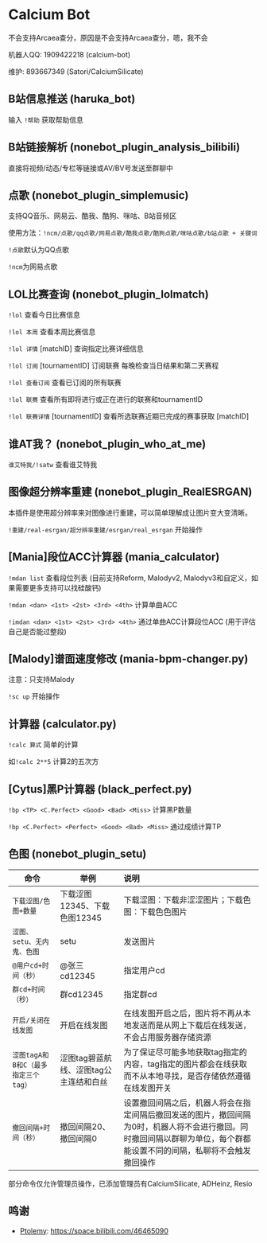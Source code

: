 # Calcium Bot

不会支持Arcaea查分，原因是不会支持Arcaea查分，嗯，我不会

机器人QQ: 1909422218 (calcium-bot)

维护: 893667349 (Satori/CalciumSilicate)

## B站信息推送 (haruka_bot)

输入 `!帮助` 获取帮助信息

## B站链接解析 (nonebot_plugin_analysis_bilibili)

直接将视频/动态/专栏等链接或AV/BV号发送至群聊中

## 点歌 (nonebot_plugin_simplemusic)

支持QQ音乐、网易云、酷我、酷狗、咪咕、B站音频区

使用方法：`!ncm/点歌/qq点歌/网易点歌/酷我点歌/酷狗点歌/咪咕点歌/b站点歌 + 关键词`

`!点歌`默认为QQ点歌

`!ncm`为网易点歌

## LOL比赛查询 (nonebot_plugin_lolmatch)

`!lol` 查看今日比赛信息

`!lol 本周` 查看本周比赛信息

`!lol 详情` [matchID] 查询指定比赛详细信息

`!lol 订阅` [tournamentID] 订阅联赛 每晚检查当日结果和第二天赛程

`!lol 查看订阅` 查看已订阅的所有联赛

`!lol 联赛` 查看所有即将进行或正在进行的联赛和tournamentID

`!lol 联赛详情` [tournamentID] 查看所选联赛近期已完成的赛事获取 [matchID]

## 谁AT我？ (nonebot_plugin_who_at_me)

`谁艾特我/!satw` 查看谁艾特我

## 图像超分辨率重建 (nonebot_plugin_RealESRGAN)

本插件是使用超分辨率来对图像进行重建，可以简单理解成让图片变大变清晰。

`!重建/real-esrgan/超分辨率重建/esrgan/real_esrgan` 开始操作

## [Mania]段位ACC计算器 (mania_calculator)

`!mdan list` 查看段位列表 (目前支持Reform, Malodyv2, Malodyv3和自定义，如果需要更多支持可以找硅酸钙)

`!mdan <dan> <1st> <2st> <3rd> <4th>` 计算单曲ACC

`!imdan <dan> <1st> <2st> <3rd> <4th>` 通过单曲ACC计算段位ACC (用于评估自己是否能过整段)

## [Malody]谱面速度修改 (mania-bpm-changer.py)

注意：只支持Malody

`!sc up` 开始操作

## 计算器 (calculator.py)

`!calc 算式` 简单的计算

如`!calc 2**5` 计算2的五次方

## [Cytus]黑P计算器 (black_perfect.py)

`!bp <TP> <C.Perfect> <Good> <Bad> <Miss>` 计算黑P数量

`!bp <C.Perfect> <Perfect> <Good> <Bad> <Miss>` 通过成绩计算TP

## 色图 (nonebot_plugin_setu)

| 命令                               | 举例                                | 说明                                                                                   |
|----------------------------------|-----------------------------------|:-------------------------------------------------------------------------------------|
| `下载涩图/色图+数量`                       | 下载涩图12345、下载色图12345               | 下载涩图：下载非涩涩图片；下载色图：下载色色图片                                                             |
| `涩图、setu、无内鬼、色图`                   | setu                              | 发送图片                                                                                 |
| `@用户cd+时间（秒）`                      | @张三cd12345                        | 指定用户cd                                                                               |
| `群cd+时间（秒）`                        | 群cd12345                          | 指定群cd                                                                                |
| `开启/关闭在线发图`                        | 开启在线发图                            | 在线发图开启之后，图片将不再从本地发送而是从网上下载后在线发送，不会占用服务器存储资源                                          |
| `涩图tagA和B和C（最多指定三个tag）`            | 涩图tag碧蓝航线、涩图tag公主连结和白丝            | 为了保证尽可能多地获取tag指定的内容，tag指定的图片都会在线获取而不从本地寻找，是否存储依然遵循在线发图开关                             |
| `撤回间隔+时间（秒）`                       | 撤回间隔20、撤回间隔0                      | 设置撤回间隔之后，机器人将会在指定间隔后撤回发送的图片，撤回间隔为0时，机器人将不会进行撤回。同时撤回间隔以群聊为单位，每个群都能设置不同的间隔，私聊将不会触发撤回操作 |

部分命令仅允许管理员操作，已添加管理员有CalciumSilicate, ADHeinz, Resio

## 鸣谢

- [Ptolemy](https://space.bilibili.com/46465090): https://space.bilibili.com/46465090
